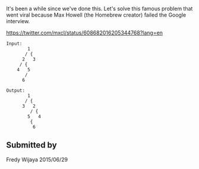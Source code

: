 It's been a while since we've done this. Let's solve this famous problem that
went viral because Max Howell (the Homebrew creator) failed the Google
interview.

https://twitter.com/mxcl/status/608682016205344768?lang=en

```
Input:
        1
       / {
      2   3
     / {
    4   5
       /
      6
       
Output:
        1
       / {
      3   2
         / {
        5   4
         {
          6
```


## Submitted by

Fredy Wijaya
2015/06/29
